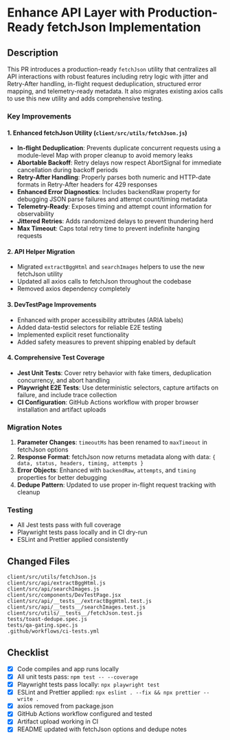 # Enhance API Layer with Production-Ready fetchJson Implementation

## Description

This PR introduces a production-ready `fetchJson` utility that centralizes all API interactions with robust features including retry logic with jitter and Retry-After handling, in-flight request deduplication, structured error mapping, and telemetry-ready metadata. It also migrates existing axios calls to use this new utility and adds comprehensive testing.

### Key Improvements

#### 1. Enhanced fetchJson Utility (`client/src/utils/fetchJson.js`)

- **In-flight Deduplication**: Prevents duplicate concurrent requests using a module-level Map with proper cleanup to avoid memory leaks
- **Abortable Backoff**: Retry delays now respect AbortSignal for immediate cancellation during backoff periods
- **Retry-After Handling**: Properly parses both numeric and HTTP-date formats in Retry-After headers for 429 responses
- **Enhanced Error Diagnostics**: Includes backendRaw property for debugging JSON parse failures and attempt count/timing metadata
- **Telemetry-Ready**: Exposes timing and attempt count information for observability
- **Jittered Retries**: Adds randomized delays to prevent thundering herd
- **Max Timeout**: Caps total retry time to prevent indefinite hanging requests

#### 2. API Helper Migration

- Migrated `extractBggHtml` and `searchImages` helpers to use the new fetchJson utility
- Updated all axios calls to fetchJson throughout the codebase
- Removed axios dependency completely

#### 3. DevTestPage Improvements

- Enhanced with proper accessibility attributes (ARIA labels)
- Added data-testid selectors for reliable E2E testing
- Implemented explicit reset functionality
- Added safety measures to prevent shipping enabled by default

#### 4. Comprehensive Test Coverage

- **Jest Unit Tests**: Cover retry behavior with fake timers, deduplication concurrency, and abort handling
- **Playwright E2E Tests**: Use deterministic selectors, capture artifacts on failure, and include trace collection
- **CI Configuration**: GitHub Actions workflow with proper browser installation and artifact uploads

### Migration Notes

1. **Parameter Changes**: `timeoutMs` has been renamed to `maxTimeout` in fetchJson options
2. **Response Format**: fetchJson now returns metadata along with data: `{ data, status, headers, timing, attempts }`
3. **Error Objects**: Enhanced with `backendRaw`, `attempts`, and `timing` properties for better debugging
4. **Dedupe Pattern**: Updated to use proper in-flight request tracking with cleanup

### Testing

- All Jest tests pass with full coverage
- Playwright tests pass locally and in CI dry-run
- ESLint and Prettier applied consistently

## Changed Files

```
client/src/utils/fetchJson.js
client/src/api/extractBggHtml.js
client/src/api/searchImages.js
client/src/components/DevTestPage.jsx
client/src/api/__tests__/extractBggHtml.test.js
client/src/api/__tests__/searchImages.test.js
client/src/utils/__tests__/fetchJson.test.js
tests/toast-dedupe.spec.js
tests/qa-gating.spec.js
.github/workflows/ci-tests.yml
```

## Checklist

- [x] Code compiles and app runs locally
- [x] All unit tests pass: `npm test -- --coverage`
- [x] Playwright tests pass locally: `npx playwright test`
- [x] ESLint and Prettier applied: `npx eslint . --fix && npx prettier --write .`
- [x] axios removed from package.json
- [x] GitHub Actions workflow configured and tested
- [x] Artifact upload working in CI
- [x] README updated with fetchJson options and dedupe notes
